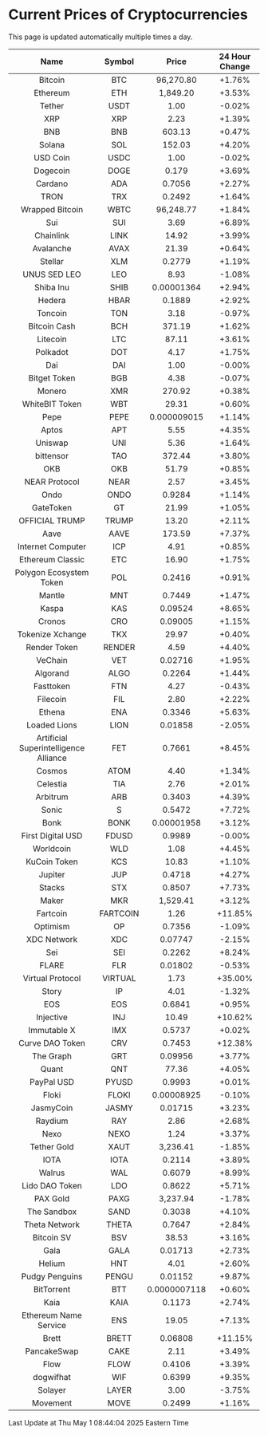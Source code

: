# Current Prices of Cryptocurrencies
This page is updated automatically multiple times a day.

| Name | Symbol | Price | 24 Hour Change |
| :---: |:---:| :---: | :---: |
| Bitcoin | BTC | 96,270.80 | +1.76% |
| Ethereum | ETH | 1,849.20 | +3.53% |
| Tether | USDT | 1.00 | -0.02% |
| XRP | XRP | 2.23 | +1.39% |
| BNB | BNB | 603.13 | +0.47% |
| Solana | SOL | 152.03 | +4.20% |
| USD Coin | USDC | 1.00 | -0.02% |
| Dogecoin | DOGE | 0.179 | +3.69% |
| Cardano | ADA | 0.7056 | +2.27% |
| TRON | TRX | 0.2492 | +1.64% |
| Wrapped Bitcoin | WBTC | 96,248.77 | +1.84% |
| Sui | SUI | 3.69 | +6.89% |
| Chainlink | LINK | 14.92 | +3.99% |
| Avalanche | AVAX | 21.39 | +0.64% |
| Stellar | XLM | 0.2779 | +1.19% |
| UNUS SED LEO | LEO | 8.93 | -1.08% |
| Shiba Inu | SHIB | 0.00001364 | +2.94% |
| Hedera | HBAR | 0.1889 | +2.92% |
| Toncoin | TON | 3.18 | -0.97% |
| Bitcoin Cash | BCH | 371.19 | +1.62% |
| Litecoin | LTC | 87.11 | +3.61% |
| Polkadot | DOT | 4.17 | +1.75% |
| Dai | DAI | 1.00 | -0.00% |
| Bitget Token | BGB | 4.38 | -0.07% |
| Monero | XMR | 270.92 | +0.38% |
| WhiteBIT Token | WBT | 29.31 | +0.60% |
| Pepe | PEPE | 0.000009015 | +1.14% |
| Aptos | APT | 5.55 | +4.35% |
| Uniswap | UNI | 5.36 | +1.64% |
| bittensor | TAO | 372.44 | +3.80% |
| OKB | OKB | 51.79 | +0.85% |
| NEAR Protocol | NEAR | 2.57 | +3.45% |
| Ondo | ONDO | 0.9284 | +1.14% |
| GateToken | GT | 21.99 | +1.05% |
| OFFICIAL TRUMP | TRUMP | 13.20 | +2.11% |
| Aave | AAVE | 173.59 | +7.37% |
| Internet Computer | ICP | 4.91 | +0.85% |
| Ethereum Classic | ETC | 16.90 | +1.75% |
| Polygon Ecosystem Token | POL | 0.2416 | +0.91% |
| Mantle | MNT | 0.7449 | +1.47% |
| Kaspa | KAS | 0.09524 | +8.65% |
| Cronos | CRO | 0.09005 | +1.15% |
| Tokenize Xchange | TKX | 29.97 | +0.40% |
| Render Token | RENDER | 4.59 | +4.40% |
| VeChain | VET | 0.02716 | +1.95% |
| Algorand | ALGO | 0.2264 | +1.44% |
| Fasttoken | FTN | 4.27 | -0.43% |
| Filecoin | FIL | 2.80 | +2.22% |
| Ethena | ENA | 0.3346 | +5.63% |
| Loaded Lions | LION | 0.01858 | -2.05% |
| Artificial Superintelligence Alliance | FET | 0.7661 | +8.45% |
| Cosmos | ATOM | 4.40 | +1.34% |
| Celestia | TIA | 2.76 | +2.01% |
| Arbitrum | ARB | 0.3403 | +4.39% |
| Sonic | S | 0.5472 | +7.72% |
| Bonk | BONK | 0.00001958 | +3.12% |
| First Digital USD | FDUSD | 0.9989 | -0.00% |
| Worldcoin | WLD | 1.08 | +4.45% |
| KuCoin Token | KCS | 10.83 | +1.10% |
| Jupiter | JUP | 0.4718 | +4.27% |
| Stacks | STX | 0.8507 | +7.73% |
| Maker | MKR | 1,529.41 | +3.12% |
| Fartcoin | FARTCOIN | 1.26 | +11.85% |
| Optimism | OP | 0.7356 | -1.09% |
| XDC Network | XDC | 0.07747 | -2.15% |
| Sei | SEI | 0.2262 | +8.24% |
| FLARE | FLR | 0.01802 | -0.53% |
| Virtual Protocol | VIRTUAL | 1.73 | +35.00% |
| Story | IP | 4.01 | -1.32% |
| EOS | EOS | 0.6841 | +0.95% |
| Injective | INJ | 10.49 | +10.62% |
| Immutable X | IMX | 0.5737 | +0.02% |
| Curve DAO Token | CRV | 0.7453 | +12.38% |
| The Graph | GRT | 0.09956 | +3.77% |
| Quant | QNT | 77.36 | +4.05% |
| PayPal USD | PYUSD | 0.9993 | +0.01% |
| Floki | FLOKI | 0.00008925 | -0.10% |
| JasmyCoin | JASMY | 0.01715 | +3.23% |
| Raydium | RAY | 2.86 | +2.68% |
| Nexo | NEXO | 1.24 | +3.37% |
| Tether Gold | XAUT | 3,236.41 | -1.85% |
| IOTA | IOTA | 0.2114 | +3.89% |
| Walrus | WAL | 0.6079 | +8.99% |
| Lido DAO Token | LDO | 0.8622 | +5.71% |
| PAX Gold | PAXG | 3,237.94 | -1.78% |
| The Sandbox | SAND | 0.3038 | +4.10% |
| Theta Network | THETA | 0.7647 | +2.84% |
| Bitcoin SV | BSV | 38.53 | +3.16% |
| Gala | GALA | 0.01713 | +2.73% |
| Helium | HNT | 4.01 | +2.60% |
| Pudgy Penguins | PENGU | 0.01152 | +9.87% |
| BitTorrent | BTT | 0.0000007118 | +0.60% |
| Kaia | KAIA | 0.1173 | +2.74% |
| Ethereum Name Service | ENS | 19.05 | +7.13% |
| Brett | BRETT | 0.06808 | +11.15% |
| PancakeSwap | CAKE | 2.11 | +3.49% |
| Flow | FLOW | 0.4106 | +3.39% |
| dogwifhat | WIF | 0.6399 | +9.35% |
| Solayer | LAYER | 3.00 | -3.75% |
| Movement | MOVE | 0.2499 | +1.16% |

Last Update at Thu May  1 08:44:04 2025 Eastern Time